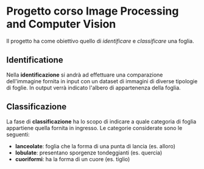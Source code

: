 
# Progetto corso Image Processing and Computer Vision

Il progetto ha come obiettivo quello di _identificare_ e _classificare_ una foglia. 

## Identificatione

Nella **identificazione** si andrà ad effettuare una comparazione dell'immagine fornita in input con un dataset di immagini di diverse tipologie di foglie. In output verrà indicato l'albero di appartenenza della foglia.

## Classificazione

La fase di **classificazione** ha lo scopo di indicare a quale categoria di foglia appartiene quella fornita in ingresso. Le categorie considerate sono le seguenti:
 - **lanceolate**: foglia che la forma di una punta di lancia (es. alloro)
 - **lobulate**: presentano sporgenze tondeggianti (es. quercia)
 - **cuoriformi**: ha la forma di un cuore (es. tiglio)